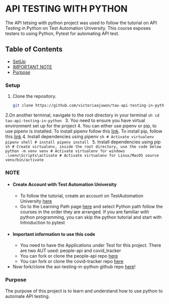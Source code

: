 # API TESTING WITH PYTHON

The API tetsing with python project was used to follow the tutorial on API Testing in Python on Test Automation University. This course exposes testers to using Python, Pytest for automating API test.

## Table of Contents
- [SetUp](#Setup)
- [IMPORTANT NOTE](#NOTE)
- [Purpose](#Purpose)


### Setup

1. Clone the repository.
    ```sh
    git clone https://github.com/victoriaajuwon/tau-api-testing-in-python.git
    ```
2.On another terminal, navigate to the root directory in your terminal
    ```sh
    cd tau-api-testing-in-python
    ```
3. You need to ensure you have virtual environment set up for the project
4. You can either use pipenv or pip, to use pipenv is installed. To install pipenv follow this [link](https://pipenv.pypa.io/en/latest/installation.html). To install pip, follow this [link](https://pip.pypa.io/en/stable/installation/)
4. Install dependencies using pipenv
    ```sh
    # Activate virtualenv
    pipenv shell
    # install
    pipenv install
    ```
5. Install dependencies using pip
    ```sh
    # Create virtualenv, inside the root directory, use the code below
    python -m venv venv
    # Activate virtualenv for windows
    .\venv\Scripts\activate
    # Activate virtualenv for Linux/MacOS
    source venv/bin/activate
    ```

### NOTE

- #### Create Account with Test Automation University
  - To follow the tutorial, create an account on TestAutomation University [here](https://testautomationu.applitools.com/login.html)
  - Go to the Learning Path page [here](https://testautomationu.applitools.com/learningpaths.html?id=python-testing-path) and select Python path follow the courses in the order they are arranged. If you are familiar with python programming, you can skip the python tutorial and start with Introduction to pytest
- #### Important information to use this code
  - You need to have the Applications under Test for this project. There are two AUT used: people-api and covid_tracker
  - You can fork or clone the people-api repo [here](https://github.com/victoriaajuwon/python-people-api)
  - You can fork or clone the covid-tracker repo [here](https://github.com/victoriaajuwon/python-covid-tracker)
- Now fork/clone the aoi-testing-in-python github repo [here](https://github.com/victoriaajuwon/tau-api-testing-in-python)!

### Purpose
The purpose of this project is to learn and understand how to use python to automate API testing.
